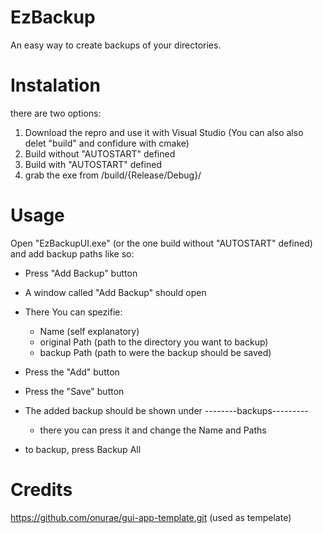 # EzBackup
An easy way to create backups of your directories.

# Instalation

there are two options:
1. Download the repro and use it with Visual Studio
   (You can also also delet "build" and confidure with cmake)
3. Build without "AUTOSTART" defined
4. Build with "AUTOSTART" defined
5. grab the exe from /build/{Release/Debug}/

# Usage

Open "EzBackupUI.exe" (or the one build without "AUTOSTART" defined) and add backup paths like so:
- Press "Add Backup" button
- A window called "Add Backup" should open
- There You can spezifie:
  - Name (self explanatory)
  - original Path (path to the directory you want to backup)
  - backup Path (path to were the backup should be saved)
- Press the "Add" button
- Press the "Save" button

- The added backup should be shown under --------backups---------
  - there you can press it and change the Name and Paths 

- to backup, press Backup All



# Credits

https://github.com/onurae/gui-app-template.git (used as tempelate)
